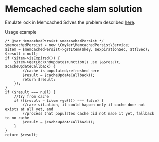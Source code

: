# Memcached cache slam solution 

Emulate lock in Memcached
Solves the problem described [here](http://cmyker.blogspot.com/2015/10/memcached-lock.html).

Usage example

```
/* @var MemcachedPersist $memcachedPersist */
$memcachedPersist = new \Cmyker\MemcachedPersist\Service;
$item = $memcachedPersist->getItem($key, $expirationSec, $ttlSec);
$result = null;
if ($item->isExpired()) {
    $item->getLockAndUpdate(function() use (&$result, $cacheUpdateCallback) {
        //cache is populated/refreshed here
        $result = $cacheUpdateCallback();
        return $result;
    });
}
if ($result === null) {
    //try from cache
    if (($result = $item->get()) === false) {
        //rare situation, it could happen only if cache does not exists at all yet, and
        //process that populates cache did not made it yet, fallback to no cache
        $result = $cacheUpdateCallback();
    }
}
return $result;
```